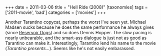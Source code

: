 +++
date = 2011-03-06
title = "Hell Ride (2008)"
[taxonomies]
tags = ['2011-movie', 'bad']
categories = ['movies']
+++

Another Tarantino copycat, perhaps the worst I've seen yet. Michael
Madsen sucks because he does the same performance he always gives (since
[Reservoir Dogs]) and so does Dennis Hopper. The slow pacing is nearly
unbearable, and the smart-ass dialogue is just not as good as Tarantino
can make it. Interestingly, Tarantino lend his name to the movie
(*Tarantino presents...*). Seems like he's not easily embarassed.

  [Reservoir Dogs]: @/recent-movies-2010-10-25.md
